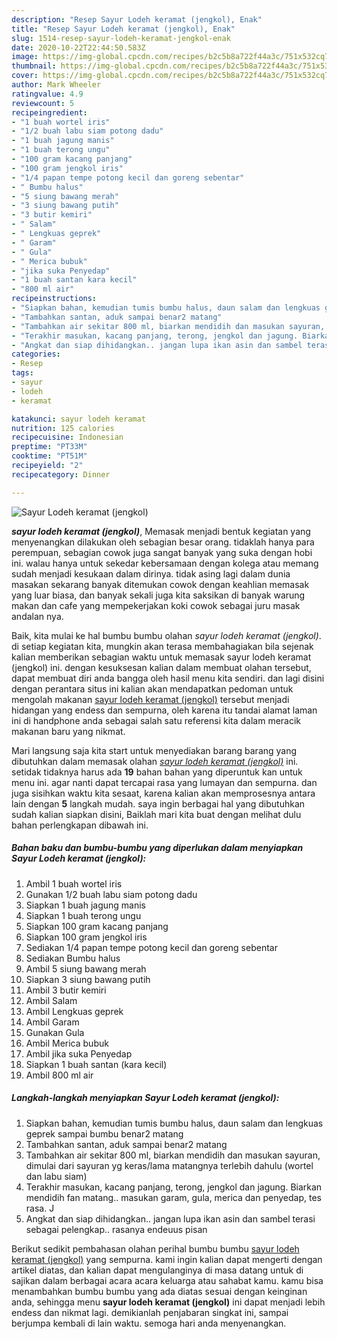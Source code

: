 ```yaml
---
description: "Resep Sayur Lodeh keramat (jengkol), Enak"
title: "Resep Sayur Lodeh keramat (jengkol), Enak"
slug: 1514-resep-sayur-lodeh-keramat-jengkol-enak
date: 2020-10-22T22:44:50.583Z
image: https://img-global.cpcdn.com/recipes/b2c5b8a722f44a3c/751x532cq70/sayur-lodeh-keramat-jengkol-foto-resep-utama.jpg
thumbnail: https://img-global.cpcdn.com/recipes/b2c5b8a722f44a3c/751x532cq70/sayur-lodeh-keramat-jengkol-foto-resep-utama.jpg
cover: https://img-global.cpcdn.com/recipes/b2c5b8a722f44a3c/751x532cq70/sayur-lodeh-keramat-jengkol-foto-resep-utama.jpg
author: Mark Wheeler
ratingvalue: 4.9
reviewcount: 5
recipeingredient:
- "1 buah wortel iris"
- "1/2 buah labu siam potong dadu"
- "1 buah jagung manis"
- "1 buah terong ungu"
- "100 gram kacang panjang"
- "100 gram jengkol iris"
- "1/4 papan tempe potong kecil dan goreng sebentar"
- " Bumbu halus"
- "5 siung bawang merah"
- "3 siung bawang putih"
- "3 butir kemiri"
- " Salam"
- " Lengkuas geprek"
- " Garam"
- " Gula"
- " Merica bubuk"
- "jika suka Penyedap"
- "1 buah santan kara kecil"
- "800 ml air"
recipeinstructions:
- "Siapkan bahan, kemudian tumis bumbu halus, daun salam dan lengkuas geprek sampai bumbu benar2 matang"
- "Tambahkan santan, aduk sampai benar2 matang"
- "Tambahkan air sekitar 800 ml, biarkan mendidih dan masukan sayuran, dimulai dari sayuran yg keras/lama matangnya terlebih dahulu (wortel dan labu siam)"
- "Terakhir masukan, kacang panjang, terong, jengkol dan jagung. Biarkan mendidih fan matang.. masukan garam, gula, merica dan penyedap, tes rasa. J"
- "Angkat dan siap dihidangkan.. jangan lupa ikan asin dan sambel terasi sebagai pelengkap.. rasanya endeuus pisan"
categories:
- Resep
tags:
- sayur
- lodeh
- keramat

katakunci: sayur lodeh keramat 
nutrition: 125 calories
recipecuisine: Indonesian
preptime: "PT33M"
cooktime: "PT51M"
recipeyield: "2"
recipecategory: Dinner

---
```



![Sayur Lodeh keramat (jengkol)](https://img-global.cpcdn.com/recipes/b2c5b8a722f44a3c/751x532cq70/sayur-lodeh-keramat-jengkol-foto-resep-utama.jpg)

<b><i>sayur lodeh keramat (jengkol)</i></b>, Memasak menjadi bentuk kegiatan yang menyenangkan dilakukan oleh sebagian besar orang. tidaklah hanya para perempuan, sebagian cowok juga sangat banyak yang suka dengan hobi ini. walau hanya untuk sekedar kebersamaan dengan kolega atau memang sudah menjadi kesukaan dalam dirinya. tidak asing lagi dalam dunia masakan sekarang banyak ditemukan cowok dengan keahlian memasak yang luar biasa, dan banyak sekali juga kita saksikan di banyak warung makan dan cafe yang mempekerjakan koki cowok sebagai juru masak andalan nya.



Baik, kita mulai ke hal bumbu bumbu olahan <i>sayur lodeh keramat (jengkol)</i>. di setiap kegiatan kita, mungkin akan terasa membahagiakan bila sejenak kalian memberikan sebagian waktu untuk memasak sayur lodeh keramat (jengkol) ini. dengan kesuksesan kalian dalam membuat olahan tersebut, dapat membuat diri anda bangga oleh hasil menu kita sendiri. dan lagi disini dengan perantara situs ini kalian akan mendapatkan pedoman untuk mengolah makanan <u>sayur lodeh keramat (jengkol)</u> tersebut menjadi hidangan yang endess dan sempurna, oleh karena itu tandai alamat laman ini di handphone anda sebagai salah satu referensi kita dalam meracik makanan baru yang nikmat.


Mari langsung saja kita start untuk menyediakan barang barang yang dibutuhkan dalam memasak olahan <u><i>sayur lodeh keramat (jengkol)</i></u> ini. setidak tidaknya harus ada <b>19</b> bahan bahan yang diperuntuk kan untuk menu ini. agar nanti dapat tercapai rasa yang lumayan dan sempurna. dan juga sisihkan waktu kita sesaat, karena kalian akan memprosesnya antara lain dengan <b>5</b> langkah mudah. saya ingin berbagai hal yang dibutuhkan sudah kalian siapkan disini, Baiklah mari kita buat dengan melihat dulu bahan perlengkapan dibawah ini.

<!--inarticleads1-->

##### Bahan baku dan bumbu-bumbu yang diperlukan dalam menyiapkan Sayur Lodeh keramat (jengkol):

1. Ambil 1 buah wortel iris
1. Gunakan 1/2 buah labu siam potong dadu
1. Siapkan 1 buah jagung manis
1. Siapkan 1 buah terong ungu
1. Siapkan 100 gram kacang panjang
1. Siapkan 100 gram jengkol iris
1. Sediakan 1/4 papan tempe potong kecil dan goreng sebentar
1. Sediakan  Bumbu halus
1. Ambil 5 siung bawang merah
1. Siapkan 3 siung bawang putih
1. Ambil 3 butir kemiri
1. Ambil  Salam
1. Ambil  Lengkuas geprek
1. Ambil  Garam
1. Gunakan  Gula
1. Ambil  Merica bubuk
1. Ambil jika suka Penyedap
1. Siapkan 1 buah santan (kara kecil)
1. Ambil 800 ml air




<!--inarticleads2-->

##### Langkah-langkah menyiapkan Sayur Lodeh keramat (jengkol):

1. Siapkan bahan, kemudian tumis bumbu halus, daun salam dan lengkuas geprek sampai bumbu benar2 matang
1. Tambahkan santan, aduk sampai benar2 matang
1. Tambahkan air sekitar 800 ml, biarkan mendidih dan masukan sayuran, dimulai dari sayuran yg keras/lama matangnya terlebih dahulu (wortel dan labu siam)
1. Terakhir masukan, kacang panjang, terong, jengkol dan jagung. Biarkan mendidih fan matang.. masukan garam, gula, merica dan penyedap, tes rasa. J
1. Angkat dan siap dihidangkan.. jangan lupa ikan asin dan sambel terasi sebagai pelengkap.. rasanya endeuus pisan




Berikut sedikit pembahasan olahan perihal bumbu bumbu <u>sayur lodeh keramat (jengkol)</u> yang sempurna. kami ingin kalian dapat mengerti dengan artikel diatas, dan kalian dapat mengulanginya di masa datang untuk di sajikan dalam berbagai acara acara keluarga atau sahabat kamu. kamu bisa menambahkan bumbu bumbu yang ada diatas sesuai dengan keinginan anda, sehingga menu <b>sayur lodeh keramat (jengkol)</b> ini dapat menjadi lebih endess dan nikmat lagi. demikianlah penjabaran singkat ini, sampai berjumpa kembali di lain waktu. semoga hari anda menyenangkan.
